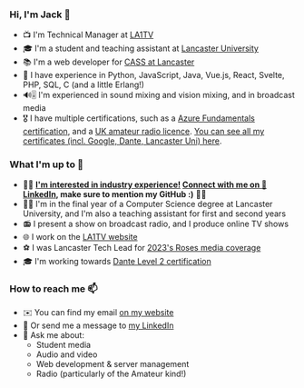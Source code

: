 ### Hi, I'm Jack 👋
- 📺 I'm Technical Manager at [LA1TV](https://github.com/LA1TV)
- 🎓 I'm a student and teaching assistant at [Lancaster University](https://lancaster.ac.uk)
- 📚 I'm a web developer for [CASS at Lancaster](https://cass.lancs.ac.uk/)
- 🧠 I have experience in Python, JavaScript, Java, Vue.js, React, Svelte, PHP, SQL, C (and a little Erlang!)
- 🔊🎚 I'm experienced in sound mixing and vision mixing, and in broadcast media
- 🎖 I have multiple certifications, such as a [Azure Fundamentals certification](https://learn.microsoft.com/api/credentials/share/en-gb/JackDunn/5AB9BD957EA28177?sharingId=EE2C44B45BAF343F), and a [UK amateur radio licence](https://rsgb.org/main/clubs-training/for-students/foundation/). [You can see all my certificates (incl. Google, Dante, Lancaster Uni) here](https://dunn.gg/certs).

### What I'm up to 🙌
- 🧑‍💼 **<ins>I'm interested in industry experience!</ins> [Connect with me on 💼 LinkedIn](https://www.linkedin.com/in/jackdunncodes), make sure to mention my GitHub :)** 🧑‍💼
- 👨‍🏫 I'm in the final year of a Computer Science degree at Lancaster University, and I'm also a teaching assistant for first and second years
- 📻 I present a show on broadcast radio, and I produce online TV shows
- 🌐 I work on the [LA1TV website](https://la1tv.co.uk)
- ⚽ I was Lancaster Tech Lead for [2023's Roses media coverage](https://roseslive.co.uk)
- 🎓 I'm working towards [Dante Level 2 certification](https://www.audinate.com/learning/training-certification/dante-certification-program#l2)

### How to reach me 📫
- ✉️ You can find my email [on my website](https://dunn.gg/contact)
- 💼 Or send me a message to [my LinkedIn](https://www.linkedin.com/in/jackdunncodes)
- 💬 Ask me about:
  - Student media
  - Audio and video
  - Web development & server management
  - Radio (particularly of the Amateur kind!)

<!--
**JackDunnCodes/JackDunnCodes** is a ✨ _special_ ✨ repository because its `README.md` (this file) appears on your GitHub profile.

Here are some ideas to get you started:

- 🔭 I’m currently working on ...
- 🌱 I’m currently learning ...
- 👯 I’m looking to collaborate on ...
- 🤔 I’m looking for help with ...
- 💬 Ask me about ...
- 📫 How to reach me: ...
- 😄 Pronouns: ...
- ⚡ Fun fact: ...
-->
